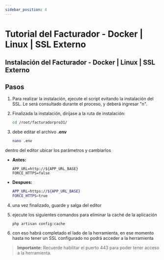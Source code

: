 ```yaml
---
sidebar_position: 4
---
```

# Tutorial del Facturador - Docker | Linux | SSL Externo

## Instalación del Facturador - Docker | Linux | SSL Externo

## Pasos

1. Para realizar la instalación, ejecute el script evitando la instalación del SSL. Le será consultado durante el proceso, y deberá ingresar "n".

2. Finalizada la instalación, diríjase a la ruta de instalación:
   ```bash
   cd /root/facturadorpro31/

3. debe editar el archivo **.env**
    ```bash
    nano .env
dentro del editor ubicar los parámetros y cambiarlos

- **Antes:**
    ```env
    APP_URL=http://${APP_URL_BASE}
    FORCE_HTTPS=false
  
- **Despues:**
    ```bash
    APP_URL=https://${APP_URL_BASE}
    FORCE_HTTPS=true


4. una vez finalizado, guarde y salga del editor

5. ejecute los siguientes comandos para eliminar la caché de la aplicación
   ```bash
   php artisan config:cache
6. con eso habrá completado el lado de la herramienta, en ese momento hasta no tener un SSL configurado no podrá acceder a la herramienta

> **Importante:**
> Recuerde habilitar el puerto 443 para poder tener acceso a la herramienta.
